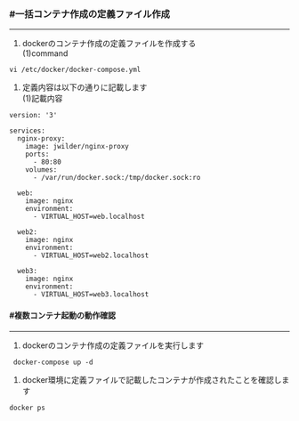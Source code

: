 ### #一括コンテナ作成の定義ファイル作成
***
1. dockerのコンテナ作成の定義ファイルを作成する  
(1)command
```
vi /etc/docker/docker-compose.yml
```

1. 定義内容は以下の通りに記載します  
(1)記載内容
```
version: '3'

services:
  nginx-proxy:
    image: jwilder/nginx-proxy
    ports:
      - 80:80
    volumes:
      - /var/run/docker.sock:/tmp/docker.sock:ro

  web:
    image: nginx
    environment:
      - VIRTUAL_HOST=web.localhost

  web2:
    image: nginx
    environment:
      - VIRTUAL_HOST=web2.localhost

  web3:
    image: nginx
    environment:
      - VIRTUAL_HOST=web3.localhost
```

#### #複数コンテナ起動の動作確認
***
1. dockerのコンテナ作成の定義ファイルを実行します
```
 docker-compose up -d
```

1. docker環境に定義ファイルで記載したコンテナが作成されたことを確認します
```
docker ps
```
